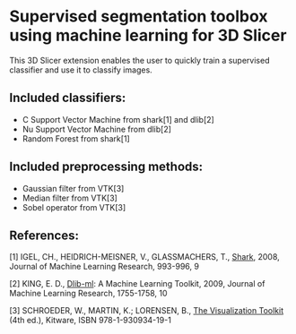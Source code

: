 # Supervised segmentation toolbox using machine learning for 3D Slicer
This 3D Slicer extension enables the user to quickly train a supervised classifier and use it to classify images.

## Included classifiers:
 - C Support Vector Machine from shark[1] and dlib[2]
 - Nu Support Vector Machine from dlib[2]
 - Random Forest from shark[1]

## Included preprocessing methods:
 - Gaussian filter from VTK[3]
 - Median filter from VTK[3]
 - Sobel operator from VTK[3]
  
  
## References:
\[1\] IGEL, CH., HEIDRICH-MEISNER, V., GLASSMACHERS, T., [Shark](http://image.diku.dk/shark/index.html), 2008, Journal of Machine Learning Research, 993-996, 9

\[2\] KING, E. D., [Dlib-ml](http://dlib.net/): A Machine Learning Toolkit, 2009, Journal of Machine Learning Research, 1755-1758, 10

\[3\] SCHROEDER, W., MARTIN, K.; LORENSEN, B., [The Visualization Toolkit](http://www.vtk.org/) (4th ed.), Kitware, ISBN 978-1-930934-19-1
